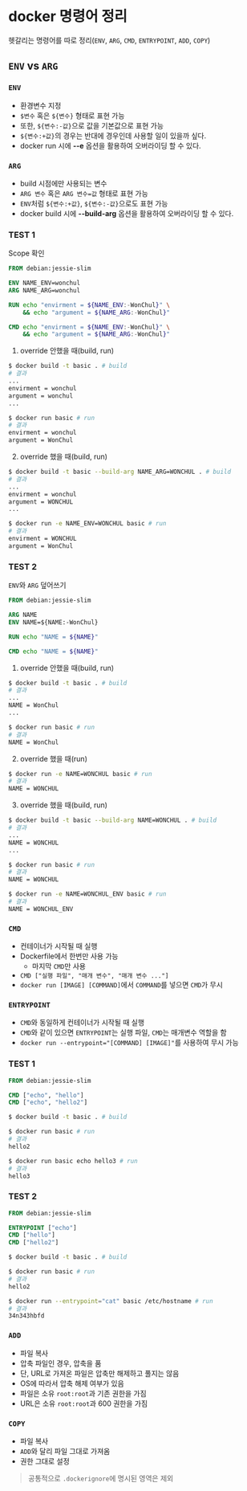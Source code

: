 # docker 명령어 정리

헷갈리는 명령어를 따로 정리(`ENV`, `ARG`, `CMD`, `ENTRYPOINT`, `ADD`, `COPY`)

## `ENV` vs `ARG`

### `ENV`
- 환경변수 지정
- `$변수` 혹은 `${변수}` 형태로 표현 가능
- 또한, `${변수:-값}`으로 값을 기본값으로 표현 가능
- `${변수:+값}`의 경우는 반대에 경우인데 사용할 일이 있을까 싶다.
- docker run 시에 **--e** 옵션을 활용하여 오버라이딩 할 수 있다.

### `ARG`
- build 시점에만 사용되는 변수
- `ARG 변수` 혹은 `ARG 변수=값` 형태로 표현 가능
- `ENV`처럼 `${변수:+값}`, `${변수:-값}`으로도 표현 가능
- docker build 시에 **--build-arg** 옵션을 활용하여 오버라이딩 할 수 있다.

### TEST 1
Scope 확인
```dockerfile
FROM debian:jessie-slim

ENV NAME_ENV=wonchul 
ARG NAME_ARG=wonchul

RUN echo "envirment = ${NAME_ENV:-WonChul}" \
    && echo "argument = ${NAME_ARG:-WonChul}"

CMD echo "envirment = ${NAME_ENV:-WonChul}" \
    && echo "argument = ${NAME_ARG:-WonChul}"
```

1. override 안했을 때(build, run)

```bash
$ docker build -t basic . # build
# 결과
...
envirment = wonchul
argument = wonchul
...
```

```bash
$ docker run basic # run
# 결과
envirment = wonchul
argument = WonChul
```

2. override 했을 때(build, run)

```bash
$ docker build -t basic --build-arg NAME_ARG=WONCHUL . # build
# 결과
...
envirment = wonchul
argument = WONCHUL
...
```

```bash
$ docker run -e NAME_ENV=WONCHUL basic # run
# 결과
envirment = WONCHUL
argument = WonChul
```

### TEST 2
`ENV`와 `ARG` 덮어쓰기
```dockerfile
FROM debian:jessie-slim

ARG NAME
ENV NAME=${NAME:-WonChul}

RUN echo "NAME = ${NAME}"

CMD echo "NAME = ${NAME}"
```

1. override 안했을 때(build, run)

```bash
$ docker build -t basic . # build
# 결과
...
NAME = WonChul
...
```

```bash
$ docker run basic # run
# 결과
NAME = WonChul
```

2. override 했을 때(run)

```bash
$ docker run -e NAME=WONCHUL basic # run
# 결과
NAME = WONCHUL
```

3. override 했을 때(build, run)

```bash
$ docker build -t basic --build-arg NAME=WONCHUL . # build
# 결과
...
NAME = WONCHUL
...
```

```bash
$ docker run basic # run
# 결과
NAME = WONCHUL
```

```bash
$ docker run -e NAME=WONCHUL_ENV basic # run
# 결과
NAME = WONCHUL_ENV
```

### `CMD`
- 컨테이너가 시작될 때 실행
- Dockerfile에서 한번만 사용 가능
    - 마지막 `CMD`만 사용
- `CMD ["실행 파일", "매개 변수", "매개 변수 ..."]`
- `docker run [IMAGE] [COMMAND]`에서 `COMMAND`를 넣으면 `CMD`가 무시

### `ENTRYPOINT`
- `CMD`와 동일하게 컨테이너가 시작될 때 실행
- `CMD`와 같이 있으면 `ENTRYPOINT`는 실행 파일, `CMD`는 매개변수 역할을 함
- `docker run --entrypoint="[COMMAND] [IMAGE]"`를 사용하여 무시 가능

### TEST 1

```dockerfile
FROM debian:jessie-slim

CMD ["echo", "hello"]
CMD ["echo", "hello2"]
```

```bash
$ docker build -t basic . # build
```

```bash
$ docker run basic # run
# 결과
hello2
```

```bash
$ docker run basic echo hello3 # run
# 결과
hello3
```

### TEST 2

```dockerfile
FROM debian:jessie-slim

ENTRYPOINT ["echo"]
CMD ["hello"]
CMD ["hello2"]
```

```bash
$ docker build -t basic . # build
```

```bash
$ docker run basic # run
# 결과
hello2
```
```bash
$ docker run --entrypoint="cat" basic /etc/hostname # run
# 결과
34n343hbfd
```

### `ADD`
- 파일 복사
- 압축 파일인 경우, 압축을 품
- 단, URL로 가져온 파일은 압축만 해제하고 풀지는 않음
- OS에 따라서 압축 해제 여부가 있음
- 파일은 소유 `root:root`과 기존 권한을 가짐
- URL은 소유 `root:root`과 600 권한을 가짐

### `COPY`
- 파일 복사
- `ADD`와 달리 파일 그대로 가져옴
- 권한 그대로 설정

> 공통적으로 `.dockerignore`에 명시된 영역은 제외
